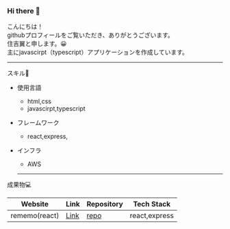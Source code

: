 ### Hi there 👋

こんにちは！  
githubプロフィールをご覧いただき、ありがとうございます。  
住吉翼と申します。😀  
主にjavascirpt（typescript）アプリケーションを作成しています。

***
スキル📖  
- 使用言語
  - html,css
  - javascirpt,typescript
- フレームワーク
  - react,express,
  
- インフラ
  - AWS
   ***
 成果物💻  
 
| Website | Link | Repository | Tech Stack |  
|---|---|---|---|
|  rememo(react)  |  [Link](https://cork03.github.io/rememo/#/rememo/main)   |  [repo](https://github.com/cork03/rememo)   |  react,express  |
  
<!--
**cork03/cork03** is a ✨ _special_ ✨ repository because its `README.md` (this file) appears on your GitHub profile.

Here are some ideas to get you started:

- 🔭 I’m currently working on ...
- 🌱 I’m currently learning ...
- 👯 I’m looking to collaborate on ...
- 🤔 I’m looking for help with ...
- 💬 Ask me about ...
- 📫 How to reach me: ...
- 😄 Pronouns: ...
- ⚡ Fun fact: ...
-->
